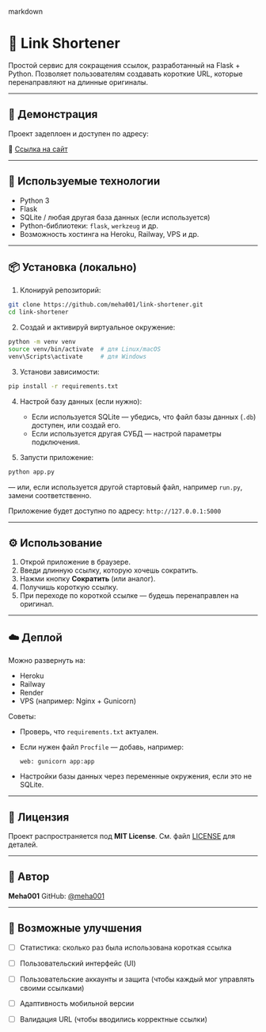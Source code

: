 markdown
# 🔗 Link Shortener

Простой сервис для сокращения ссылок, разработанный на Flask + Python. Позволяет пользователям создавать короткие URL, которые перенаправляют на длинные оригиналы.

---
## 🚀 Демонстрация

Проект задеплоен и доступен по адресу:

🔗 [Ссылка на сайт](https://nabiev00shortedurl.pythonanywhere.com)

---

## 🧰 Используемые технологии

- Python 3  
- Flask  
- SQLite / любая другая база данных (если используется)  
- Python-библиотеки: `flask`, `werkzeug` и др.  
- Возможность хостинга на Heroku, Railway, VPS и др.

---

## 📦 Установка (локально)

1. Клонируй репозиторий:

```bash
git clone https://github.com/meha001/link-shortener.git
cd link-shortener
````

2. Создай и активируй виртуальное окружение:

```bash
python -m venv venv
source venv/bin/activate  # для Linux/macOS
venv\Scripts\activate     # для Windows
```

3. Установи зависимости:

```bash
pip install -r requirements.txt
```

4. Настрой базу данных (если нужно):

   * Если используется SQLite — убедись, что файл базы данных (`.db`) доступен, или создай его.
   * Если используется другая СУБД — настрой параметры подключения.

5. Запусти приложение:

```bash
python app.py
```

— или, если используется другой стартовый файл, например `run.py`, замени соответственно.

Приложение будет доступно по адресу: `http://127.0.0.1:5000`

---

## ⚙️ Использование

1. Открой приложение в браузере.
2. Введи длинную ссылку, которую хочешь сократить.
3. Нажми кнопку **Сократить** (или аналог).
4. Получишь короткую ссылку.
5. При переходе по короткой ссылке — будешь перенаправлен на оригинал.

---

## ☁️ Деплой

Можно развернуть на:

* Heroku
* Railway
* Render
* VPS (например: Nginx + Gunicorn)

Советы:

* Проверь, что `requirements.txt` актуален.

* Если нужен файл `Procfile` — добавь, например:

  ```
  web: gunicorn app:app
  ```

* Настройки базы данных через переменные окружения, если это не SQLite.

---

## 📄 Лицензия

Проект распространяется под **MIT License**. См. файл [LICENSE](LICENSE) для деталей.

---

## 🙌 Автор

**Meha001**
GitHub: [@meha001](https://github.com/meha001)

---

## 📝 Возможные улучшения

* [ ] Статистика: сколько раз была использована короткая ссылка
* [ ] Пользовательский интерфейс (UI)
* [ ] Пользовательские аккаунты и защита (чтобы каждый мог управлять своими ссылками)
* [ ] Адаптивность мобильной версии
* [ ] Валидация URL (чтобы вводились корректные ссылки)




<!--

https://www.pythonanywhere.com/

login: nabiev00shortedurl

https://nabiev00shortedurl.pythonanywhere.com
-->
